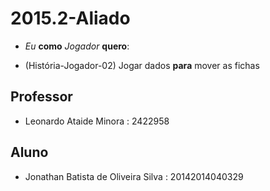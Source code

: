 ﻿# 2015.2-Aliado

- _Eu_ __como__ _Jogador_ __quero__:
* (História-Jogador-02) Jogar dados __para__ mover as fichas


## Professor
- Leonardo Ataide Minora : 2422958



## Aluno

- Jonathan Batista de Oliveira Silva : 20142014040329
